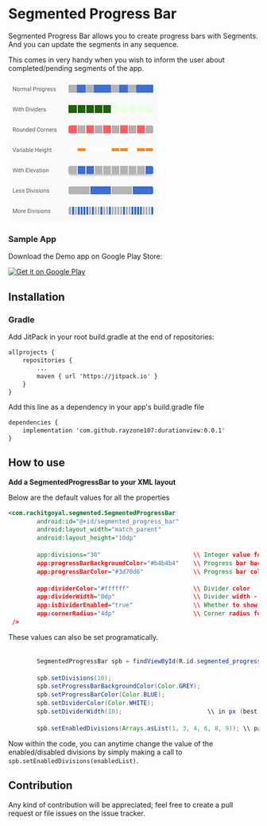 # Segmented Progress Bar

Segmented Progress Bar allows you to create progress bars with Segments. And you can update the segments in any sequence.

This comes in very handy when you wish to inform the user about completed/pending segments of the app.

![alt text](/Image.png)

<h3>Sample App</h3>

Download the Demo app on Google Play Store:

<a href='https://play.google.com/store/apps/details?id=com.rachitgoyal.testsegmented'><img alt='Get it on Google Play' src='https://play.google.com/intl/en_us/badges/images/generic/en_badge_web_generic.png' width="160" height="65"></a>

<h2>Installation</h2>

<h3>Gradle</h3>

Add JitPack in your root build.gradle at the end of repositories:

```
allprojects {
	repositories {
        ...
		maven { url 'https://jitpack.io' }
    }
}
```

Add this line as a dependency in your app's build.gradle file
```
dependencies {
    implementation 'com.github.rayzone107:durationview:0.0.1'
}
```

<h2>How to use</h2>

<b>Add a SegmentedProgressBar to your XML layout</b>

Below are the default values for all the properties
```xml
<com.rachitgoyal.segmented.SegmentedProgressBar
        android:id="@+id/segmented_progress_bar"
        android:layout_width="match_parent"
        android:layout_height="10dp"
        
        app:divisions="30"                          \\ Integer value for total number of divisions
        app:progressBarBackgroundColor="#b4b4b4"    \\ Progress bar background color
        app:progressBarColor="#3d70d6"              \\ Progress bar color
        
        app:dividerColor="#ffffff"                  \\ Divider color
        app:dividerWidth="0dp"                      \\ Divider width - set 0dp for no divider
        app:isDividerEnabled="true"                 \\ Whether to show divider or not - no effect if dividerWidth not set
        app:cornerRadius="4dp"                      \\ Corner radius for the progress bar
 />
```

These values can also be set programatically.

```java

        SegmentedProgressBar spb = findViewById(R.id.segmented_progress_bar);
        
        spb.setDivisions(10);
        spb.setProgressBarBackgroundColor(Color.GREY);
        spb.setProgressBarColor(Color.BLUE);
        spb.setDividerColor(Color.WHITE);
        spb.setDividerWidth(10);                        \\ in px (best to set this using xml, or convert from dp to px first)
        
        spb.setEnabledDivisions(Arrays.asList(1, 3, 4, 6, 8, 9)); \\ pass a list of integers, with the values that are to be enabled.
```

Now within the code, you can anytime change the value of the enabled/disabled divisions by simply making a call to `spb.setEnabledDivisions(enabledList)`.

<h2>Contribution</h2>

Any kind of contribution will be appreciated; feel free to create a pull request or file issues on the issue tracker.
